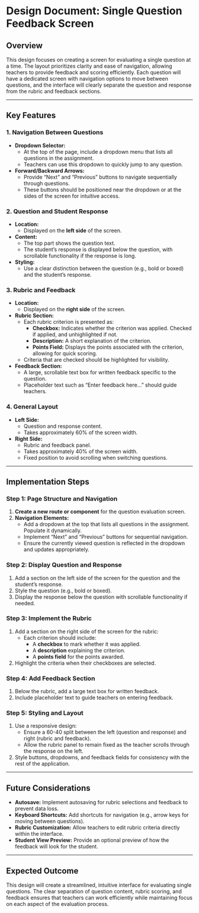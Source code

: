 # Design Document: Single Question Feedback Screen

## Overview

This design focuses on creating a screen for evaluating a single question at a time. The layout prioritizes clarity and ease of navigation, allowing teachers to provide feedback and scoring efficiently. Each question will have a dedicated screen with navigation options to move between questions, and the interface will clearly separate the question and response from the rubric and feedback sections.

---

## Key Features

### 1. Navigation Between Questions
- **Dropdown Selector:**
  - At the top of the page, include a dropdown menu that lists all questions in the assignment.
  - Teachers can use this dropdown to quickly jump to any question.
- **Forward/Backward Arrows:**
  - Provide “Next” and “Previous” buttons to navigate sequentially through questions.
  - These buttons should be positioned near the dropdown or at the sides of the screen for intuitive access.

### 2. Question and Student Response
- **Location:**
  - Displayed on the **left side** of the screen.
- **Content:**
  - The top part shows the question text.
  - The student’s response is displayed below the question, with scrollable functionality if the response is long.
- **Styling:**
  - Use a clear distinction between the question (e.g., bold or boxed) and the student’s response.

### 3. Rubric and Feedback
- **Location:**
  - Displayed on the **right side** of the screen.
- **Rubric Section:**
  - Each rubric criterion is presented as:
    - **Checkbox:** Indicates whether the criterion was applied. Checked if applied, and unhighlighted if not.
    - **Description:** A short explanation of the criterion.
    - **Points Field:** Displays the points associated with the criterion, allowing for quick scoring.
  - Criteria that are checked should be highlighted for visibility.
- **Feedback Section:**
  - A large, scrollable text box for written feedback specific to the question.
  - Placeholder text such as “Enter feedback here...” should guide teachers.

### 4. General Layout
- **Left Side:**
  - Question and response content.
  - Takes approximately 60% of the screen width.
- **Right Side:**
  - Rubric and feedback panel.
  - Takes approximately 40% of the screen width.
  - Fixed position to avoid scrolling when switching questions.

---

## Implementation Steps

### Step 1: Page Structure and Navigation
1. **Create a new route or component** for the question evaluation screen.
2. **Navigation Elements:**
   - Add a dropdown at the top that lists all questions in the assignment. Populate it dynamically.
   - Implement “Next” and “Previous” buttons for sequential navigation.
   - Ensure the currently viewed question is reflected in the dropdown and updates appropriately.

### Step 2: Display Question and Response
1. Add a section on the left side of the screen for the question and the student’s response.
2. Style the question (e.g., bold or boxed).
3. Display the response below the question with scrollable functionality if needed.

### Step 3: Implement the Rubric
1. Add a section on the right side of the screen for the rubric:
   - Each criterion should include:
     - A **checkbox** to mark whether it was applied.
     - A **description** explaining the criterion.
     - A **points field** for the points awarded.
2. Highlight the criteria when their checkboxes are selected.

### Step 4: Add Feedback Section
1. Below the rubric, add a large text box for written feedback.
2. Include placeholder text to guide teachers on entering feedback.

### Step 5: Styling and Layout
1. Use a responsive design:
   - Ensure a 60-40 split between the left (question and response) and right (rubric and feedback).
   - Allow the rubric panel to remain fixed as the teacher scrolls through the response on the left.
2. Style buttons, dropdowns, and feedback fields for consistency with the rest of the application.

---

## Future Considerations
- **Autosave:** Implement autosaving for rubric selections and feedback to prevent data loss.
- **Keyboard Shortcuts:** Add shortcuts for navigation (e.g., arrow keys for moving between questions).
- **Rubric Customization:** Allow teachers to edit rubric criteria directly within the interface.
- **Student View Preview:** Provide an optional preview of how the feedback will look for the student.

---

## Expected Outcome
This design will create a streamlined, intuitive interface for evaluating single questions. The clear separation of question content, rubric scoring, and feedback ensures that teachers can work efficiently while maintaining focus on each aspect of the evaluation process.
